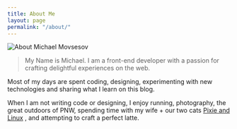 ```yaml
---
title: About Me
layout: page
permalink: "/about/"
---
```


![About Michael Movsesov]({{site.url}}/assets/images/about-michael-movsesov.png "About Michael Movsesov")

> My Name is Michael. I am a front-end developer with a passion for crafting delightful experiences on the web.

Most of my days are spent coding, designing, experimenting with new technologies and sharing what I learn on this blog.

When I am not writing code or designing, I enjoy running, photography, the great outdoors of PNW, spending time with my wife + our two cats [Pixie and Linux](https://www.instagram.com/pixie.and.linux/) , and attempting to craft a perfect latte.